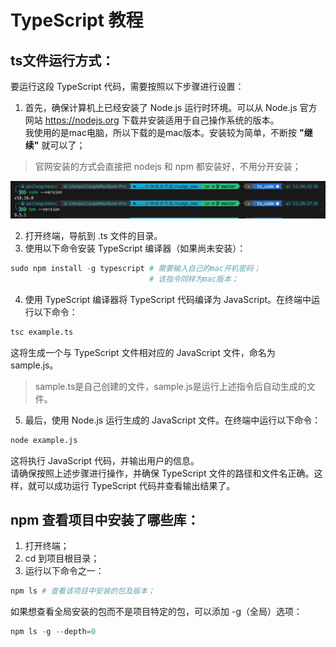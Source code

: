 # TypeScript 教程  
## ts文件运行方式：  
要运行这段 TypeScript 代码，需要按照以下步骤进行设置：  
1. 首先，确保计算机上已经安装了 Node.js 运行时环境。可以从 Node.js 官方网站 https://nodejs.org 下载并安装适用于自己操作系统的版本。  
我使用的是mac电脑，所以下载的是mac版本。安装较为简单，不断按 **"继续"** 就可以了；  
> 官网安装的方式会直接把 nodejs 和 npm 都安装好，不用分开安装；  

![node版本](https://github.com/peilongchencc/typescript/blob/main/related_pictures/node%E7%89%88%E6%9C%AC.png) 

2. 打开终端，导航到 .ts 文件的目录。
3. 使用以下命令安装 TypeScript 编译器（如果尚未安装）：
```python
sudo npm install -g typescript # 需要输入自己的mac开机密码；
                               # 该指令同样为mac版本；
```
4. 使用 TypeScript 编译器将 TypeScript 代码编译为 JavaScript。在终端中运行以下命令：  
```python
tsc example.ts
```
   这将生成一个与 TypeScript 文件相对应的 JavaScript 文件，命名为 sample.js。  
> sample.ts是自己创建的文件，sample.js是运行上述指令后自动生成的文件。  
5. 最后，使用 Node.js 运行生成的 JavaScript 文件。在终端中运行以下命令：  
```python
node example.js
```
   这将执行 JavaScript 代码，并输出用户的信息。  
请确保按照上述步骤进行操作，并确保 TypeScript 文件的路径和文件名正确。这样，就可以成功运行 TypeScript 代码并查看输出结果了。

## npm 查看项目中安装了哪些库：  
1. 打开终端；  
2. cd 到项目根目录；  
3. 运行以下命令之一：  
```python
npm ls # 查看该项目中安装的包及版本；
```
如果想查看全局安装的包而不是项目特定的包，可以添加 -g（全局）选项：  
```python
npm ls -g --depth=0
```